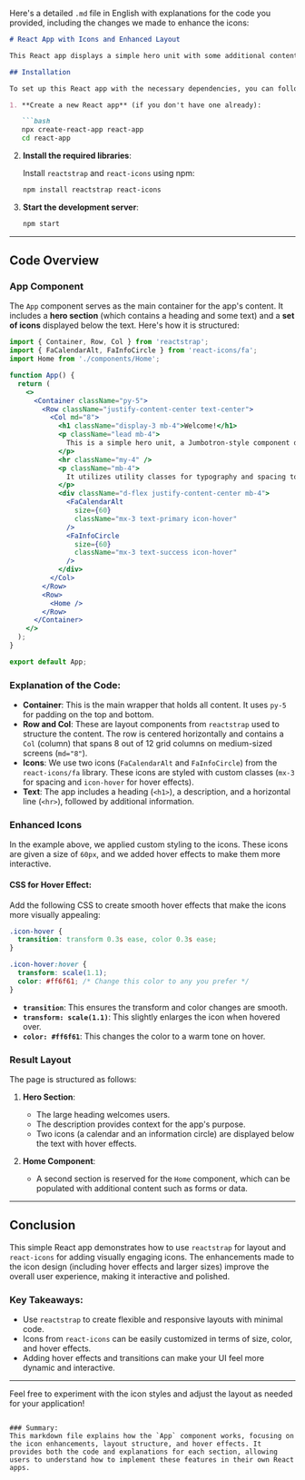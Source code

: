 Here's a detailed `.md` file in English with explanations for the code you provided, including the changes we made to enhance the icons:

```markdown
# React App with Icons and Enhanced Layout

This React app displays a simple hero unit with some additional content. It makes use of the `reactstrap` library for layout components, and `react-icons` to include icons that improve the overall user interface. In this guide, we will walk through the steps of creating this app, along with explanations for enhancing the icon design and layout.

## Installation

To set up this React app with the necessary dependencies, you can follow these steps:

1. **Create a new React app** (if you don't have one already):

   ```bash
   npx create-react-app react-app
   cd react-app
   ```

2. **Install the required libraries**:

   Install `reactstrap` and `react-icons` using npm:

   ```bash
   npm install reactstrap react-icons
   ```

3. **Start the development server**:

   ```bash
   npm start
   ```

---

## Code Overview

### App Component

The `App` component serves as the main container for the app's content. It includes a **hero section** (which contains a heading and some text) and a **set of icons** displayed below the text. Here's how it is structured:

```jsx
import { Container, Row, Col } from 'reactstrap';
import { FaCalendarAlt, FaInfoCircle } from 'react-icons/fa';
import Home from './components/Home';

function App() {
  return (
    <>
      <Container className="py-5">
        <Row className="justify-content-center text-center">
          <Col md="8">
            <h1 className="display-3 mb-4">Welcome!</h1>
            <p className="lead mb-4">
              This is a simple hero unit, a Jumbotron-style component designed to grab attention and highlight featured content.
            </p>
            <hr className="my-4" />
            <p className="mb-4">
              It utilizes utility classes for typography and spacing to help space out content within a larger container.
            </p>
            <div className="d-flex justify-content-center mb-4">
              <FaCalendarAlt
                size={60}
                className="mx-3 text-primary icon-hover"
              />
              <FaInfoCircle
                size={60}
                className="mx-3 text-success icon-hover"
              />
            </div>
          </Col>
        </Row>
        <Row>
          <Home />
        </Row>
      </Container>
    </>
  );
}

export default App;
```

### Explanation of the Code:

- **Container**: This is the main wrapper that holds all content. It uses `py-5` for padding on the top and bottom.
- **Row and Col**: These are layout components from `reactstrap` used to structure the content. The row is centered horizontally and contains a `Col` (column) that spans 8 out of 12 grid columns on medium-sized screens (`md="8"`).
- **Icons**: We use two icons (`FaCalendarAlt` and `FaInfoCircle`) from the `react-icons/fa` library. These icons are styled with custom classes (`mx-3` for spacing and `icon-hover` for hover effects).
- **Text**: The app includes a heading (`<h1>`), a description, and a horizontal line (`<hr>`), followed by additional information.

### Enhanced Icons

In the example above, we applied custom styling to the icons. These icons are given a size of `60px`, and we added hover effects to make them more interactive. 

#### CSS for Hover Effect:

Add the following CSS to create smooth hover effects that make the icons more visually appealing:

```css
.icon-hover {
  transition: transform 0.3s ease, color 0.3s ease;
}

.icon-hover:hover {
  transform: scale(1.1);
  color: #ff6f61; /* Change this color to any you prefer */
}
```

- **`transition`**: This ensures the transform and color changes are smooth.
- **`transform: scale(1.1)`**: This slightly enlarges the icon when hovered over.
- **`color: #ff6f61`**: This changes the color to a warm tone on hover.

### Result Layout

The page is structured as follows:

1. **Hero Section**: 
   - The large heading welcomes users.
   - The description provides context for the app's purpose.
   - Two icons (a calendar and an information circle) are displayed below the text with hover effects.

2. **Home Component**:
   - A second section is reserved for the `Home` component, which can be populated with additional content such as forms or data.
   
---

## Conclusion

This simple React app demonstrates how to use `reactstrap` for layout and `react-icons` for adding visually engaging icons. The enhancements made to the icon design (including hover effects and larger sizes) improve the overall user experience, making it interactive and polished.

### Key Takeaways:
- Use `reactstrap` to create flexible and responsive layouts with minimal code.
- Icons from `react-icons` can be easily customized in terms of size, color, and hover effects.
- Adding hover effects and transitions can make your UI feel more dynamic and interactive.

---

Feel free to experiment with the icon styles and adjust the layout as needed for your application!
```

### Summary:
This markdown file explains how the `App` component works, focusing on the icon enhancements, layout structure, and hover effects. It provides both the code and explanations for each section, allowing users to understand how to implement these features in their own React apps.
